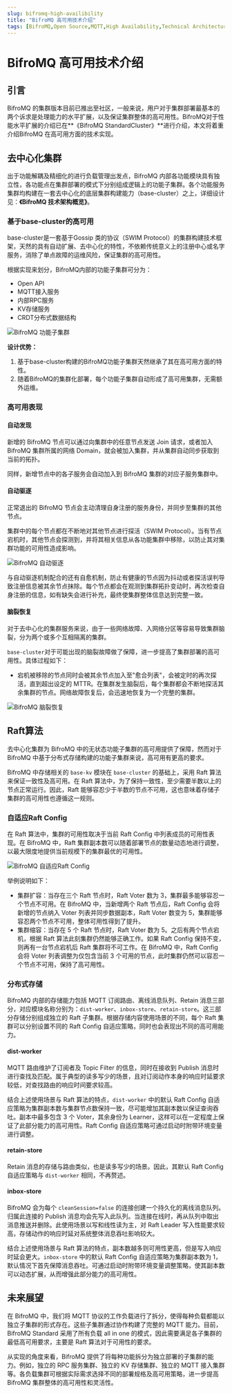 ```yaml
---
slug: bifromq-high-availibility
title: "BifroMQ 高可用技术介绍"
tags: [BifroMQ,Open Source,MQTT,High Availability,Technical Architecture]
---
```




# BifroMQ 高可用技术介绍



## 引言

BifroMQ 的集群版本目前已推出至社区，一般来说，用户对于集群部署最基本的两个诉求是处理能力的水平扩展，以及保证集群整体的高可用性。BifroMQ对于性能水平扩展的介绍已在**《BifroMQ StandardCluster》**进行介绍，本文将着重介绍BifroMQ 在高可用方面的技术实现。



## 去中心化集群

出于功能解耦及精细化的进行负载管理出发点，BifroMQ 内部各功能模块具有独立性，各功能点在集群部署的模式下分别组成逻辑上的功能子集群。各个功能服务集群均构建在一套去中心化的底层集群构建能力（base-cluster）之上，详细设计见：**《BifroMQ 技术架构概览》**。



### 基于base-cluster的高可用

base-cluster是一套基于Gossip 类的协议（SWIM Protocol）的集群构建技术框架，天然的具有自动扩展、去中心化的特性，不依赖传统意义上的注册中心或名字服务，消除了单点故障的运维风险，保证集群的高可用性。

根据实现来划分，BifroMQ内部的功能子集群可分为：

* Open API
* MQTT接入服务
* 内部RPC服务
* KV存储服务
* CRDT分布式数据结构

![BifroMQ 功能子集群](images/2023-11-20-bifromq-high-availability/BifroMQ-BaseCluster.png)

**设计优势：**

1. 基于base-cluster构建的BifroMQ功能子集群天然继承了其在高可用方面的特性。
2. 随着BifroMQ的集群化部署，每个功能子集群自动形成了高可用集群，无需额外运维。



### 高可用表现

#### 自动发现

新增的 BifroMQ 节点可以通过向集群中的任意节点发送 Join 请求，或者加入 BifroMQ 集群所属的网络 Domain，就会被加入集群，并从集群自动同步获取到当前的拓扑。

同样，新增节点中的各子服务会自动加入到 BifroMQ 集群的对应子服务集群中。

#### 自动驱逐

正常退出的 BifroMQ 节点会主动清理自身注册的服务身份，并同步至集群的其他节点。

集群中的每个节点都在不断地对其他节点进行探活（SWIM Protocol）。当有节点宕机时，其他节点会探测到，并将其相关信息从各功能集群中移除，以防止其对集群功能的可用性造成影响。

![BifroMQ 自动驱逐](images/2023-11-20-bifromq-high-availability/BifroMQ-AutoEviction.png)

与自动驱逐机制配合的还有自愈机制，防止有健康的节点因为抖动或者探活误判导致注册信息被其余节点抹除。每个节点都会在观测到集群拓扑变动时，再次检查自身注册的信息，如有缺失会进行补充，最终使集群整体信息达到完整一致。

#### 脑裂恢复

对于去中心化的集群服务来说，由于一些网络故障、入网络分区等容易导致集群脑裂，分为两个或多个互相隔离的集群。

`base-cluster`对于可能出现的脑裂故障做了保障，进一步提高了集群部署的高可用性。具体过程如下：

* 宕机被移除的节点同时会被其余节点加入至"愈合列表"，会被定时的再次探活，直到超出设定的 MTTR。在集群发生脑裂后，每个集群都会不断地探活其余集群的节点。网络故障恢复后，会迅速地恢复为一个完整的集群。

![BifroMQ 脑裂恢复](images/2023-11-20-bifromq-high-availability/BifroMQ-BrainSplit.png)



## Raft算法

去中心化集群为 BifroMQ 中的无状态功能子集群的高可用提供了保障，然而对于 BifroMQ 中基于分布式存储构建的功能子集群来说，高可用有更高的要求。

BifroMQ 中存储相关的 `base-kv` 模块在 `base-cluster` 的基础上，采用 Raft 算法来保证一致性及高可用。在 Raft 算法中，为了保持一致性，至少需要半数以上的节点正常运行。因此，Raft 能够容忍少于半数的节点不可用，这也意味着存储子集群的高可用性也遵循这一规则。



### 自适应Raft Config

在 Raft 算法中，集群的可用性取决于当前 Raft Config 中列表成员的可用性表现。在 BifroMQ 中，Raft 集群副本数可以随着部署节点的数量动态地进行调整，以最大限度地提供当前规模下的集群最优的可用性。

![BifroMQ 自适应Raft Config](images/2023-11-20-bifromq-high-availability/BifroMQ-DynamicConfig.png)

举例说明如下：

* 集群扩容：当存在三个 Raft 节点时，Raft Voter 数为 3，集群最多能够容忍一个节点不可用。在 BifroMQ 中，当新增两个 Raft 节点后，Raft Config 会将新增的节点纳入 Voter 列表并同步数据副本，Raft Voter 数变为 5，集群能够容忍两个节点不可用，整体可用性得到了提升。
* 集群缩容：当存在 5 个 Raft 节点时，Raft Voter 数为 5。之后有两个节点宕机，根据 Raft 算法此刻集群仍然能够正确工作。如果 Raft Config 保持不变，则再有一台节点宕机后 Raft 集群将不可工作。在 BifroMQ 中，Raft Config 会将 Voter 列表调整为仅包含当前 3 个可用的节点，此时集群仍然可以容忍一个节点不可用，保持了高可用性。



### 分布式存储

BifroMQ 内部的存储能力包括 MQTT 订阅路由、离线消息队列、Retain 消息三部分，对应模块名称分别为：`dist-worker`、`inbox-store`、`retain-store`。这三部分存储分别组成独立的 Raft 子集群。根据存储内容使用场景的不同，每个 Raft 集群可以分别设置不同的 Raft Config 自适应策略，同时也会表现出不同的高可用能力。

#### dist-worker

MQTT 路由维护了订阅者及 Topic Filter 的信息，同时在接收到 Publish 消息时进行查找及匹配。属于典型的读多写少的场景，且对订阅动作本身的响应时延要求较低，对查找路由的响应时间要求较高。

结合上述使用场景与 Raft 算法的特点，`dist-worker` 中的默认 Raft Config 自适应策略为集群副本数与集群节点数保持一致，尽可能增加其副本数以保证查询吞吐。副本中最多包含 3 个 Voter，其余身份为 Learner，这样可以在一定程度上保证了此部分能力的高可用性。Raft Config 自适应策略可通过启动时附带环境变量进行调整。

#### retain-store

Retain 消息的存储与路由类似，也是读多写少的场景。因此，其默认 Raft Config 自适应策略与 `dist-worker` 相同，不再赘述。

#### inbox-store

BifroMQ 会为每个 `cleanSession=false` 的连接创建一个持久化的离线消息队列。归属此连接的 Publish 消息均会先写入此队列。当连接在线时，再从队列中取出消息推送并删除。此使用场景以写和线性读为主，对 Raft Leader 写入性能要求较高，存储动作的响应时延对系统整体消息吞吐影响较大。

结合上述使用场景与 Raft 算法的特点，副本数越多则可用性更高，但是写入响应时延会更大。`inbox-store` 中的默认 Raft Config 自适应策略为集群副本数为 1，默认情况下首先保障消息吞吐。可通过启动时附带环境变量调整策略，使其副本数可以动态扩展，从而增强此部分能力的高可用性。



## 未来展望

在 BifroMQ 中，我们将 MQTT 协议的工作负载进行了拆分，使得每种负载都能以独立子集群的形式存在。这些子集群通过协作构建了完整的 MQTT 能力。目前，BifroMQ Standard 采用了所有负载 all in one 的模式，因此需要满足各子集群的最低高可用要求，主要是 Raft 算法对于可用性的要求。

从实现的角度来看，BifroMQ 提供了将每种功能拆分为独立部署的子集群的能力。例如，独立的 RPC 服务集群、独立的 KV 存储集群、独立的 MQTT 接入集群等。各负载集群可根据实际需求选择不同的部署规格及高可用策略，进一步提高 BifroMQ 集群整体的高可用性和灵活性。








